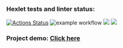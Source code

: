 ### Hexlet tests and linter status:
[![Actions Status](https://github.com/silentlyexisting/java-project-lvl5/workflows/hexlet-check/badge.svg)](https://github.com/silentlyexisting/java-project-lvl5/actions)
![example workflow](https://github.com/silentlyexisting/java-project-lvl5/actions/workflows/java-ci.yml/badge.svg)
<a href="https://codeclimate.com/github/silentlyexisting/java-project-lvl5/maintainability"><img src="https://api.codeclimate.com/v1/badges/c14850b34d5cf8378bdd/maintainability" /></a>
<a href="https://codeclimate.com/github/silentlyexisting/java-project-lvl5/test_coverage"><img src="https://api.codeclimate.com/v1/badges/c14850b34d5cf8378bdd/test_coverage" /></a>

### <b>Project demo: [Click here](https://rocky-mountain-80538.herokuapp.com/welcome) </b>
